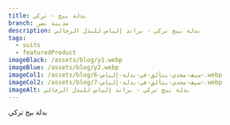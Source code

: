 ```yaml
---
title: بدلة بيج - تركي
branch: مدينة نصر
description: بدلة بيج تركي - براند إلياس للبدل الرجالي
tags:
  - suits
  - featuredProduct
imageBlack: /assets/blog/y1.webp
imageBlue: /assets/blog/y2.webp
imageCol1: /assets/blog/سيف-مجدي-يتألق-في-بدلة-إلياس-6-.webp
imageCol2: /assets/blog/سيف-مجدي-يتألق-في-بدلة-إلياس-7-.webp
imageAlt: بدلة بيج تركي - براند إلياس للبدل الرجالي
---
```

بدلة بيج تركي